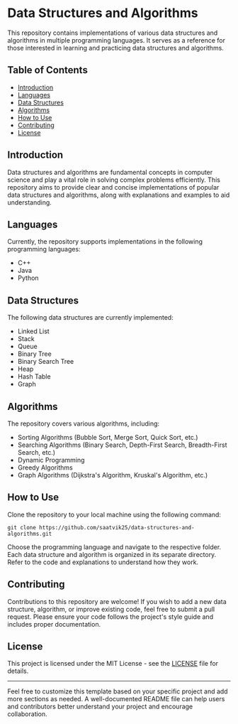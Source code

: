 # Data Structures and Algorithms
This repository contains implementations of various data structures and algorithms in multiple programming languages. It serves as a reference for those interested in learning and practicing data structures and algorithms.
## Table of Contents

- [Introduction](#introduction)
- [Languages](#languages)
- [Data Structures](#data-structures)
- [Algorithms](#algorithms)
- [How to Use](#how-to-use)
- [Contributing](#contributing)
- [License](#license)
## Introduction

Data structures and algorithms are fundamental concepts in computer science and play a vital role in solving complex problems efficiently. This repository aims to provide clear and concise implementations of popular data structures and algorithms, along with explanations and examples to aid understanding.

## Languages
Currently, the repository supports implementations in the following programming languages:

- C++
- Java
- Python

## Data Structures

The following data structures are currently implemented:

- Linked List
- Stack
- Queue
- Binary Tree
- Binary Search Tree
- Heap
- Hash Table
- Graph

## Algorithms

The repository covers various algorithms, including:

- Sorting Algorithms (Bubble Sort, Merge Sort, Quick Sort, etc.)
- Searching Algorithms (Binary Search, Depth-First Search, Breadth-First Search, etc.)
- Dynamic Programming
- Greedy Algorithms
- Graph Algorithms (Dijkstra's Algorithm, Kruskal's Algorithm, etc.)

## How to Use

Clone the repository to your local machine using the following command:

```
git clone https://github.com/saatvik25/data-structures-and-algorithms.git
```

Choose the programming language and navigate to the respective folder. Each data structure and algorithm is organized in its separate directory. Refer to the code and explanations to understand how they work.

## Contributing

Contributions to this repository are welcome! If you wish to add a new data structure, algorithm, or improve existing code, feel free to submit a pull request. Please ensure your code follows the project's style guide and includes proper documentation.

## License

This project is licensed under the MIT License - see the [LICENSE](LICENSE) file for details.

---

Feel free to customize this template based on your specific project and add more sections as needed. A well-documented README file can help users and contributors better understand your project and encourage collaboration.
